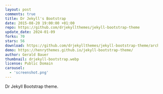 ```yaml
---
layout: post
comments: true
title: Dr Jekyll's Bootstrap
date: 2015-08-20 19:00:00 +01:00
repo: https://github.com/drjekyllthemes/jekyll-bootstrap-theme
update_date: 2024-01-09
forks: 70
stars: 56
download: https://github.com/drjekyllthemes/jekyll-bootstrap-theme/archive/gh-pages.zip
demo: https://henrythemes.github.io/jekyll-bootstrap-theme/
author: Gerald Bauer
thumbnail: drjekyll-bootstrap.webp
license: Public Domain
carousel:
  - 'screenshot.png'
---
```


Dr Jekyll Bootstrap theme.
